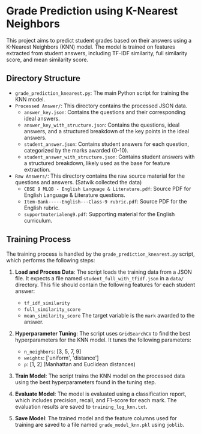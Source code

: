 # Grade Prediction using K-Nearest Neighbors 

This project aims to predict student grades based on their answers using a K-Nearest Neighbors (KNN) model. The model is trained on features extracted from student answers, including TF-IDF similarity, full similarity score, and mean similarity score.

## Directory Structure

- `grade_prediction_knearest.py`: The main Python script for training the KNN model.
- `Processed Answer/`: This directory contains the processed JSON data.
  - `answer_key.json`: Contains the questions and their corresponding ideal answers.
  - `answer_key_with_structure.json`: Contains the questions, ideal answers, and a structured breakdown of the key points in the ideal answers.
  - `student_answer.json`: Contains student answers for each question, categorized by the marks awarded (0-10).
  - `student_answer_with_structure.json`: Contains student answers with a structured breakdown, likely used as the base for feature extraction.
- `Raw Answers/`: This directory contains the raw source material for the questions and answers. (Satwik collected the data)
  - `CBSE 9 MLQB - English Language & Literature.pdf`: Source PDF for English Language & Literature questions.
  - `Item-Bank-----English---Class-9 rubric.pdf`: Source PDF for the English rubric.
  - `supportmaterialeng9.pdf`: Supporting material for the English curriculum.

## Training Process

The training process is handled by the `grade_prediction_knearest.py` script, which performs the following steps:

1.  **Load and Process Data**: The script loads the training data from a JSON file. It expects a file named `student_full_with_tfidf.json` in a `data/` directory. This file should contain the following features for each student answer:
    *   `tf_idf_similarity`
    *   `full_similarity_score`
    *   `mean_similarity_score`
    The target variable is the `mark` awarded to the answer.

2.  **Hyperparameter Tuning**: The script uses `GridSearchCV` to find the best hyperparameters for the KNN model. It tunes the following parameters:
    *   `n_neighbors`: [3, 5, 7, 9]
    *   `weights`: ['uniform', 'distance']
    *   `p`: [1, 2] (Manhattan and Euclidean distances)

3.  **Train Model**: The script trains the KNN model on the processed data using the best hyperparameters found in the tuning step.

4.  **Evaluate Model**: The model is evaluated using a classification report, which includes precision, recall, and F1-score for each mark. The evaluation results are saved to `training_log_knn.txt`.

5.  **Save Model**: The trained model and the feature columns used for training are saved to a file named `grade_model_knn.pkl` using `joblib`.




